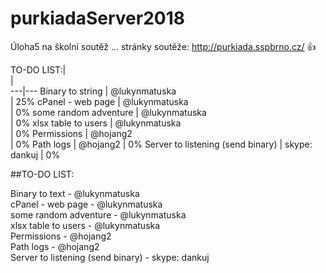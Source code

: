 # purkiadaServer2018
Úloha5 na školní soutěž ... stránky soutěže: http://purkiada.sspbrno.cz/ :+1:

  

TO-DO LIST:|<br />                                       | <br />
---|---
Binary to string                  | @lukynmatuska<br /> | 25%
cPanel - web page                 | @lukynmatuska<br /> | 0%
some random adventure             | @lukynmatuska<br /> | 0%
xlsx table to users               | @lukynmatuska<br /> | 0%
Permissions                       | @hojang2<br />      | 0%
Path logs                         | @hojang2            | 0%
Server to listening (send binary) | skype: dankuj       | 0%


##TO-DO LIST:

Binary to text                    - @lukynmatuska<br />
cPanel - web page                 - @lukynmatuska<br />
some random adventure             - @lukynmatuska<br />
xlsx table to users               - @lukynmatuska<br />
Permissions                       - @hojang2<br />
Path logs                         - @hojang2<br />
Server to listening (send binary) - skype: dankuj<br />



